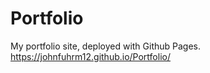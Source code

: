 # Portfolio
My portfolio site, deployed with Github Pages.
https://johnfuhrm12.github.io/Portfolio/
